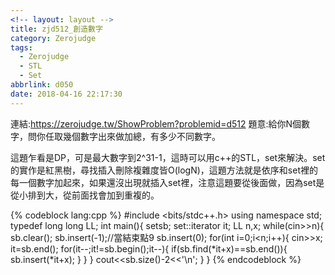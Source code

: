 ```yaml
---
<!-- layout: layout -->
title: zjd512_創造數字
category: Zerojudge
tags:
  - Zerojudge
  - STL
  - Set
abbrlink: d050
date: 2018-04-16 22:17:30
---
```

連結:https://zerojudge.tw/ShowProblem?problemid=d512
題意:給你N個數字，問你任取幾個數字出來做加總，有多少不同數字。
<!-- more -->
這題乍看是DP，可是最大數字到2^31-1，這時可以用c++的STL，set來解決。set的實作是紅黑樹，尋找插入刪除複雜度皆O(logN)，這題方法就是依序和set裡的每一個數字加起來，如果還沒出現就插入set裡，注意這題要從後面做，因為set是從小排到大，從前面找會加到重複的。

{% codeblock lang:cpp %}
#include <bits/stdc++.h>
using namespace std;
typedef long long LL;
int main(){
    set<LL>sb;
    set<LL>::iterator it;
    LL n,x;
    while(cin>>n){
        sb.clear();
        sb.insert(-1);//當結束點9
        sb.insert(0);
        for(int i=0;i<n;i++){
            cin>>x;
            it=sb.end();
            for(it--;it!=sb.begin();it--){
                if(sb.find(*it+x)==sb.end()){
                    sb.insert(*it+x);
                }
            }
        }
        cout<<sb.size()-2<<'\n';
    }
}
{% endcodeblock %}
